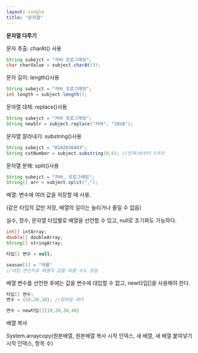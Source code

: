 ```yaml
---
layout: single
title: "문자열"
---
```


**문자열 다루기**

문자 추출: charAt() 사용
```java
String subejct = "자바 프로그래밍";
char charValue = subject.charAt(3);
```

문자 길이: length()사용
```java
String subejct = "자바 프로그래밍";
int length = subject.length();
```

문자열 대체: replace()사용
```java
String subejct = "자바 프로그래밍";
String newStr = subject.replace("자바", "JAVA");
```

문자열 잘라내기: substring()사용
```java
String subejct = "0102030403";
String cutNumber = subject.substring(0,6); //인덱스0부터 5까지
```

문자열 분해: split()사용
```java
String subejct = "자바, 프로그래밍";
String[] arr = subject.split(",");
```

배열: 변수에 여러 값을 저장할 때 사용. 

(같은 타입의 값만 저장, 배열의 길이는 늘리거나 줄일 수 없음)

실수, 정수, 문자열 타입별로 배열을 선언할 수 있고, null로 초기화도 가능하다.
```java
int[] intArray;
double[] doubleArray;
String[] stringArray;

타입[] 변수 = null;

season[1] = "여름"
//대입 연산자로 배열의 값을 바꿀 수도 있음
```

배열 변수를 선언한 후에는 값을 변수에 대입할 수 없고, new타입[]을 사용해야 한다.
```java
타입[] 변수;
변수 = {10,20,30}; //컴파일 에러

변수 = new타입[]{10,20,30,40}
```

배열 복사

System.arraycopy(원본배열, 원본배열 복사 시작 인덱스, 새 배열, 새 배열 붙여넣기 시작 인덱스, 항목 수)


